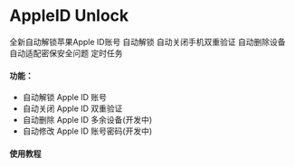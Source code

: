 # AppleID Unlock
全新自动解锁苹果Apple ID账号 自动解锁 自动关闭手机双重验证 自动删除设备 自动适配密保安全问题 定时任务

#### 功能：
* 自动解锁 Apple ID 账号
* 自动关闭 Apple ID 双重验证
* 自动删除 Apple ID 多余设备(开发中)
* 自动修改 Apple ID 账号密码(开发中)

#### 使用教程




